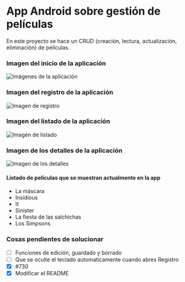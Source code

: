 # App Android sobre gestión de películas

En este proyecto se hace un CRUD (creación, lectura, actualización, eliminación) de películas.

### Imagen del inicio de la aplicación

![Imágenes de la aplicación](images/inicio.png)

### Imagen del registro de la aplicación

![Imagen de registro](images/Registro.png)

### Imagen del listado de la aplicación

![Imagen de listado](images/Listado.png)

### Imagen de los detalles de la aplicación

![Imagen de los detalles](images/detalles.png)

#### Listado de películas que se muestran actualmente en la app
- La máscara
- Insidious
- It
- Sinister
- La fiesta de las salchichas
- Los Simpsons

### Cosas pendientes de solucionar
- [ ] Funciones de edición, guardado y borrado
- [ ] Que se oculte el teclado automaticamente cuando abres Registro
- [x] #730
- [x] Modificar el README